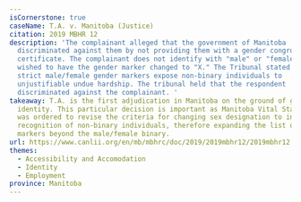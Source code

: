 ```yaml
---
isCornerstone: true
caseName: T.A. v. Manitoba (Justice)
citation: 2019 MBHR 12
description: 'The complainant alleged that the government of Manitoba
  discriminated against them by not providing them with a gender congruent birth
  certificate. The complainant does not identify with "male" or "female," and
  wished to have the gender marker changed to "X." The Tribunal stated that
  strict male/female gender markers expose non-binary individuals to
  unjustifiable undue hardship. The tribunal held that the respondent
  discriminated against the complainant. '
takeaway: T.A. is the first adjudication in Manitoba on the ground of gender
  identity. This particular decision is important as Manitoba Vital Statistics
  was ordered to revise the criteria for changing sex designation to include the
  recognition of non-binary individuals, therefore expanding the list of gender
  markers beyond the male/female binary.
url: https://www.canlii.org/en/mb/mbhrc/doc/2019/2019mbhr12/2019mbhr12.html?searchUrlHash=AAAAAQAiZ2VuZGVyIGlkZW50aXR5LCBnZW5kZXIgZXhwcmVzc2lvbgAAAAAB&resultIndex=1
themes:
  - Accessibility and Accomodation
  - Identity
  - Employment
province: Manitoba
---
```

